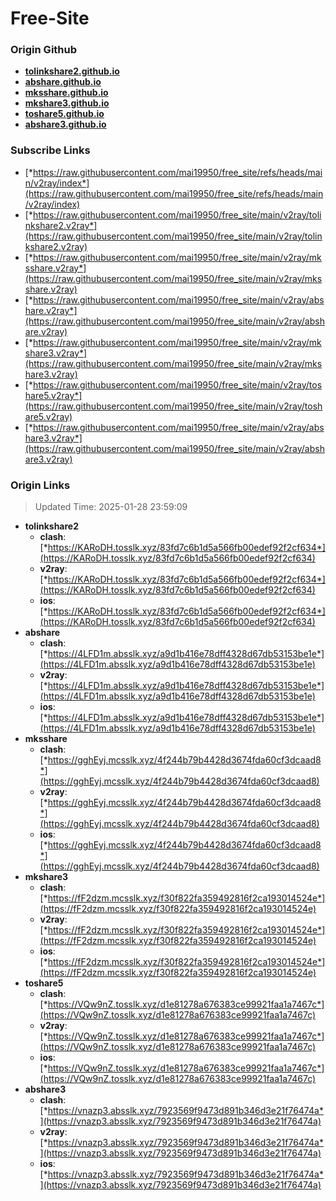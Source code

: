 # Free-Site

### Origin Github

- [**tolinkshare2.github.io**](https://github.com/tolinkshare2/tolinkshare2.github.io)
- [**abshare.github.io**](https://github.com/abshare/abshare.github.io)
- [**mksshare.github.io**](https://github.com/mksshare/mksshare.github.io)
- [**mkshare3.github.io**](https://github.com/mkshare3/mkshare3.github.io)
- [**toshare5.github.io**](https://github.com/toshare5/toshare5.github.io)
- [**abshare3.github.io**](https://github.com/abshare3/abshare3.github.io)

### Subscribe Links

- [*https://raw.githubusercontent.com/mai19950/free_site/refs/heads/main/v2ray/index*](https://raw.githubusercontent.com/mai19950/free_site/refs/heads/main/v2ray/index)
- [*https://raw.githubusercontent.com/mai19950/free_site/main/v2ray/tolinkshare2.v2ray*](https://raw.githubusercontent.com/mai19950/free_site/main/v2ray/tolinkshare2.v2ray)
- [*https://raw.githubusercontent.com/mai19950/free_site/main/v2ray/mksshare.v2ray*](https://raw.githubusercontent.com/mai19950/free_site/main/v2ray/mksshare.v2ray)
- [*https://raw.githubusercontent.com/mai19950/free_site/main/v2ray/abshare.v2ray*](https://raw.githubusercontent.com/mai19950/free_site/main/v2ray/abshare.v2ray)
- [*https://raw.githubusercontent.com/mai19950/free_site/main/v2ray/mkshare3.v2ray*](https://raw.githubusercontent.com/mai19950/free_site/main/v2ray/mkshare3.v2ray)
- [*https://raw.githubusercontent.com/mai19950/free_site/main/v2ray/toshare5.v2ray*](https://raw.githubusercontent.com/mai19950/free_site/main/v2ray/toshare5.v2ray)
- [*https://raw.githubusercontent.com/mai19950/free_site/main/v2ray/abshare3.v2ray*](https://raw.githubusercontent.com/mai19950/free_site/main/v2ray/abshare3.v2ray)

### Origin Links

> Updated Time: 2025-01-28 23:59:09

- **tolinkshare2**
  - **clash**: [*https://KARoDH.tosslk.xyz/83fd7c6b1d5a566fb00edef92f2cf634*](https://KARoDH.tosslk.xyz/83fd7c6b1d5a566fb00edef92f2cf634)
  - **v2ray**: [*https://KARoDH.tosslk.xyz/83fd7c6b1d5a566fb00edef92f2cf634*](https://KARoDH.tosslk.xyz/83fd7c6b1d5a566fb00edef92f2cf634)
  - **ios**: [*https://KARoDH.tosslk.xyz/83fd7c6b1d5a566fb00edef92f2cf634*](https://KARoDH.tosslk.xyz/83fd7c6b1d5a566fb00edef92f2cf634)
- **abshare**
  - **clash**: [*https://4LFD1m.absslk.xyz/a9d1b416e78dff4328d67db53153be1e*](https://4LFD1m.absslk.xyz/a9d1b416e78dff4328d67db53153be1e)
  - **v2ray**: [*https://4LFD1m.absslk.xyz/a9d1b416e78dff4328d67db53153be1e*](https://4LFD1m.absslk.xyz/a9d1b416e78dff4328d67db53153be1e)
  - **ios**: [*https://4LFD1m.absslk.xyz/a9d1b416e78dff4328d67db53153be1e*](https://4LFD1m.absslk.xyz/a9d1b416e78dff4328d67db53153be1e)
- **mksshare**
  - **clash**: [*https://gghEyj.mcsslk.xyz/4f244b79b4428d3674fda60cf3dcaad8*](https://gghEyj.mcsslk.xyz/4f244b79b4428d3674fda60cf3dcaad8)
  - **v2ray**: [*https://gghEyj.mcsslk.xyz/4f244b79b4428d3674fda60cf3dcaad8*](https://gghEyj.mcsslk.xyz/4f244b79b4428d3674fda60cf3dcaad8)
  - **ios**: [*https://gghEyj.mcsslk.xyz/4f244b79b4428d3674fda60cf3dcaad8*](https://gghEyj.mcsslk.xyz/4f244b79b4428d3674fda60cf3dcaad8)
- **mkshare3**
  - **clash**: [*https://fF2dzm.mcsslk.xyz/f30f822fa359492816f2ca193014524e*](https://fF2dzm.mcsslk.xyz/f30f822fa359492816f2ca193014524e)
  - **v2ray**: [*https://fF2dzm.mcsslk.xyz/f30f822fa359492816f2ca193014524e*](https://fF2dzm.mcsslk.xyz/f30f822fa359492816f2ca193014524e)
  - **ios**: [*https://fF2dzm.mcsslk.xyz/f30f822fa359492816f2ca193014524e*](https://fF2dzm.mcsslk.xyz/f30f822fa359492816f2ca193014524e)
- **toshare5**
  - **clash**: [*https://VQw9nZ.tosslk.xyz/d1e81278a676383ce99921faa1a7467c*](https://VQw9nZ.tosslk.xyz/d1e81278a676383ce99921faa1a7467c)
  - **v2ray**: [*https://VQw9nZ.tosslk.xyz/d1e81278a676383ce99921faa1a7467c*](https://VQw9nZ.tosslk.xyz/d1e81278a676383ce99921faa1a7467c)
  - **ios**: [*https://VQw9nZ.tosslk.xyz/d1e81278a676383ce99921faa1a7467c*](https://VQw9nZ.tosslk.xyz/d1e81278a676383ce99921faa1a7467c)
- **abshare3**
  - **clash**: [*https://vnazp3.absslk.xyz/7923569f9473d891b346d3e21f76474a*](https://vnazp3.absslk.xyz/7923569f9473d891b346d3e21f76474a)
  - **v2ray**: [*https://vnazp3.absslk.xyz/7923569f9473d891b346d3e21f76474a*](https://vnazp3.absslk.xyz/7923569f9473d891b346d3e21f76474a)
  - **ios**: [*https://vnazp3.absslk.xyz/7923569f9473d891b346d3e21f76474a*](https://vnazp3.absslk.xyz/7923569f9473d891b346d3e21f76474a)
